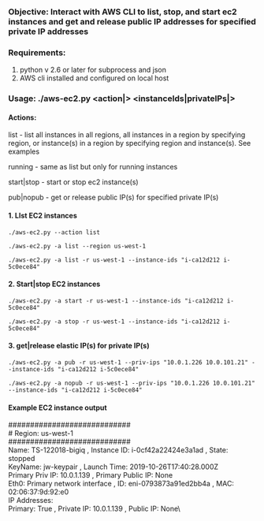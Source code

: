 ### Objective: Interact with AWS CLI to list, stop, and start ec2 instances and get and release public IP addresses for specified private IP addresses
###
### Requirements: 
1. python v 2.6 or later for subprocess and json
2. AWS cli installed and configured on local host
### 
### Usage: ./aws-ec2.py <action|> <instanceIds|privateIPs|>
#### Actions:

  list - list all instances in all regions, all instances in a region by specifying region, or instance(s) in a region by specifying region and instance(s). See examples
  
  running - same as list but only for running instances
  
  start|stop - start or stop ec2 instance(s)
  
  pub|nopub - get or release public IP(s) for specified private IP(s)
	
####  1. LIst EC2 instances
  
    ./aws-ec2.py --action list
  
    ./aws-ec2.py -a list --region us-west-1
           
    ./aws-ec2.py -a list -r us-west-1 --instance-ids "i-ca12d212 i-5c0ece84"

#### 2. Start|stop EC2 instances

    ./aws-ec2.py -a start -r us-west-1 --instance-ids "i-ca12d212 i-5c0ece84"
  
    ./aws-ec2.py -a stop -r us-west-1 --instance-ids "i-ca12d212 i-5c0ece84"

#### 3. get|release elastic IP(s) for private IP(s)

    ./aws-ec2.py -a pub -r us-west-1 --priv-ips "10.0.1.226 10.0.101.21" --instance-ids "i-ca12d212 i-5c0ece84"

    ./aws-ec2.py -a nopub -r us-west-1 --priv-ips "10.0.1.226 10.0.101.21" --instance-ids "i-ca12d212 i-5c0ece84"

#### Example EC2 instance output

\############################\
\# Region: us-west-1\
\############################\
	Name: TS-122018-bigiq , Instance ID: i-0cf42a22424e3a1ad , State: stopped\
		KeyName: jw-keypair , Launch Time: 2019-10-26T17:40:28.000Z\
		Primary Priv IP: 10.0.1.139 , Primary Public IP: None\
			Eth0: Primary network interface , ID: eni-0793873a91ed2bb4a , MAC: 02:06:37:9d:92:e0\
				IP Addresses:\
          			Primary: True , Private IP: 10.0.1.139 , Public IP: None\
	  
